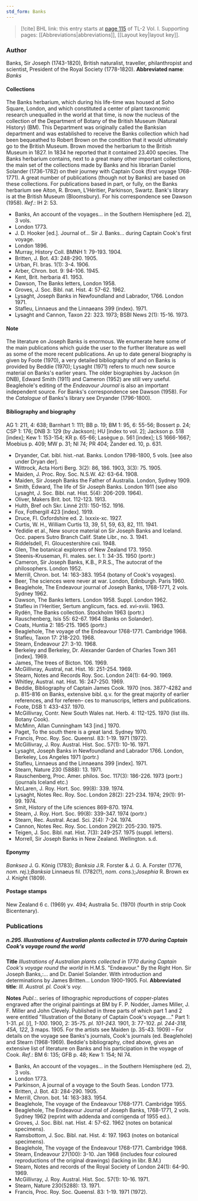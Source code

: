 ```yaml
---
std_form: Banks
---
```


> [!cite] BHL link: this entry starts at [page 115](https://www.biodiversitylibrary.org/page/33120246) of TL-2 Vol. I.
> Supporting pages: [[Abbreviations|abbreviations]], [[Layout key|layout key]].

### Author

Banks, Sir Joseph (1743-1820), British naturalist, traveller, philanthropist and scientist, President of the Royal Society (1778-1820). 
**Abbreviated name**: *Banks*

#### Collections

The Banks herbarium, which during his life-time was housed at Soho Square, London, and which constituted a center of plant taxonomic research unequalled in the world at that time, is now the nucleus of the collection of the Department of Botany of the British Museum (Natural History) (BM). This Department was originally called the Banksian department and was established to receive the Banks collection which had been bequeathed to Robert Brown on the condition that it would ultimately go to the British Museum. Brown moved the herbarium to the British Museum in 1827. In 1834 he reported that it contained 23.400 species. The Banks herbarium contains, next to a great many other important collections, the main set of the collections made by Banks and his librarian Daniel Solander (1736-1782) on their journey with Captain Cook (first voyage 1768-1771). A great number of publications (though not by Banks) are based on these collections.
For publications based in part, or fully, on the Banks herbarium see Aiton, R. Brown, L'Héritier, Parkinson, Swartz.
Bank's library is at the British Museum (Bloomsbury). For his correspondence see Dawson (1958).
*Ref*.: IH 2: 53.
- Banks, An account of the voyages... in the Southern Hemisphere \[ed. 2\], 3 vols.
- London 1773.
- J. D. Hooker \[ed.\]. Journal of... Sir J. Banks... during Captain Cook's first voyage.
- London 1896.
- Murray, History Coll. BMNH 1: 79-193. 1904.
- Britten, J. Bot. 43: 248-290. 1905.
- Urban, Fl. bras. 1(1): 3-4. 1906.
- Arber, Chron. bot. 9: 94-106. 1945.
- Kent, Brit. herbaria 41. 1953.
- Dawson, The Banks letters, London 1958.
- Groves, J. Soc. Bibl. nat. Hist. 4: 57-62. 1962.
- Lysaght, Joseph Banks in Newfoundland and Labrador, 1766. London 1971.
- Stafleu, Linnaeus and the Linnaeans 399 (index). 1971.
- Lysaght and Cannon, Taxon 22: 323. 1973; BSBI News 2(1): 15-16. 1973.

#### Note

The literature on Joseph Banks is enormous. We enumerate here some of the main publications which guide the user to the further literature as well as some of the more recent publications. An up to date general biography is given by Foote (1970), a very detailed bibliography of and on Banks is provided by Beddie (1970); Lysaght (1971) refers to much new source material on Banks's earlier years. The older biographies by Jackson (in DNB), Edward Smith (1911) and Cameron (1952) are still very useful. Beaglehole's editing of the *Endeavour Journal* is also an important independent source. For Banks's correspondence see Dawson (1958). For the *Catalogue* of Banks's library see Dryander (1796-1800).

#### Bibliography and biography

AG 1: 211, 4: 638; Barnhart 1: 111; BB p. 19; BM 1: 95, 6: 55-56; Bossert p. 24; CSP 1: 176; DNB 3: 129 (by Jackson); HU \[index to vol. 2\]; Jackson p. 518 \[index\]; Kew 1: 153-154; KR p. 65-66; Lasègue p. 561 \[index\]; LS 1666-1667; Moebius p. 409; MW p. 31; NI 74; PR 404; Zander ed. 10, p. 631.
- Dryander, Cat. bibl. hist.-nat. Banks. London 1798-1800, 5 vols. \[see also under Dryan der\].
- Wittrock, Acta Horti Berg. 3(2): 86, 186. 1903, 3(3): 75. 1905.
- Maiden, J. Proc. Roy. Soc. N.S.W. 42: 63-64. 1908.
- Maiden, Sir Joseph Banks the Father of Australia. London, Sydney 1909.
- Smith, Edward, The life of Sir Joseph Banks. London 1911 (see also Lysaght, J. Soc. Bibl. nat. Hist. 5(4): 206-209. 1964).
- Oliver, Makers Brit. bot. 112-123. 1913.
- Hulth, Bref och Skr. Linné 2(1): 150-152. 1916.
- Fox, Fothergill 423 \[index\]. 1919.
- Druce, Fl. Oxfordshire ed. 2. lxxxix-xc. 1927.
- Curtis, W. H., William Curtis 13, 39, 51, 59, 63, 82, 111. 1941.
- Yedidie et al., New source material on Sir Joseph Banks and Iceland. Occ. papers Sutro Branch Calif. State Libr., no. 3. 1941.
- Riddelsdell, Fl. Gloucestershire cxii. 1948.
- Glen, The botanical explorers of New Zealand 173. 1950.
- Steenis-Kruseman, Fl. males. ser. I. 1: 34-35. 1950 (portr.)
- Cameron, Sir Joseph Banks, K.B., P.R.S., The autocrat of the philosophers. London 1952.
- Merrill, Chron. bot. 14: 163-383. 1954 (botany of Cook's voyages).
- Beer, The sciences were never at war. London, Edinburgh. Paris 1960.
- Beaglehole, The Endeavour journal of Joseph Banks, 1768-1771, 2 vols. Sydney 1962.
- Dawson, The Banks letters. London 1958. Suppl. London 1962.
- Stafleu in l'Heritier, Sertum anglicum, facs. ed. xvi-xviii. 1963.
- Rydén, The Banks collection. Stockholm 1963 (portr.)
- Rauschenberg, Isis 55: 62-67. 1964 (Banks on Solander).
- Coats, Huntia 2: 185-215. 1965 (portr.)
- Beaglehole, The voyage of the Endeavour 1768-1771. Cambridge 1968.
- Stafleu, Taxon 17: 218-220. 1968.
- Stearn, Endeavour 27: 3-10. 1968.
- Berkeley and Berkeley, Dr. Alexander Garden of Charles Town 361 \[index\]. 1969.
- James, The trees of Bicton. 106. 1969.
- McGillivray, Austral, nat. Hist. 16: 251-254. 1969.
- Stearn, Notes and Records Roy. Soc. London 24(1): 64-90. 1969.
- Whitley, Austral. nat. Hist. 16: 247-250. 1969.
- Beddie, Bibliography of Captain James Cook. 1970 (nos. 3877-4282 and p. 815-816 on Banks, extensive bibl. q.v. for the great majority of earlier references, and for referen– ces to manuscrips, letters and publications.
- Foote, DSB 1: 433-437. 1970.
- McGillivray, Contr. New South Wales nat. Herb. 4: 112-125. 1970 (list ills. Botany Cook).
- McMinn, Allan Cunningham 143 \[ind.\] 1970.
- Paget, To the south there is a great land. Sydney 1970.
- Francis, Proc. Roy. Soc. Queensl. 83: 1-19. 1971 (1972).
- McGillivray, J. Roy. Austral. Hist. Soc. 57(1): 10-16. 1971.
- Lysaght, Joseph Banks in Newfoundland and Labrador 1766. London, Berkeley, Los Angeles 1971 (portr.)
- Stafleu, Linnaeus and the Linnaeans 399 \[index\]. 1971.
- Stearn, Nature 230 (5888): 13. 1971.
- Rauschenberg, Proc. Amer. philos. Soc. 117(3): 186-226. 1973 (portr.) (journals Iceland etc.)
- McLaren, J. Roy. Hort. Soc. 99(8): 339. 1974.
- Lysaght, Notes Rec. Roy. Soc. London 28(2): 221-234. 1974; 29(1): 91-99. 1974.
- Smit, History of the Life sciences 869-870. 1974.
- Stearn, J. Roy. Hort. Soc. 99(8): 339-347. 1974 (portr.)
- Stearn, Rec. Austral. Acad. Sci. 2(4): 7-24. 1974.
- Cannon, Notes Rec. Roy. Soc. London 29(2): 205-230. 1975.
- Teigen, J. Soc. Bibl. nat. Hist. 7(3): 249-257. 1975 (suppl. letters).
- Morrell, Sir Joseph Banks in New Zealand. Wellington. s.d.

#### Eponymy

*Banksea* J. G. König (1783); *Banksia* J.R. Forster & J. G. A. Forster (1776, *nom. rej.*);*Banksia* Linnaeus fil. (1782(?), *nom. cons.*);*Josephia* R. Brown ex J. Knight (1809).

#### Postage stamps

New Zealand 6 c. (1969) yv. 494; Australia 5c. (1970) (fourth in strip Cook Bicentenary).

### Publications

##### n.295. Illustrations of Australian plants collected in 1770 during Captain Cook's voyage round the world

**Title**
*Illustrations of Australian plants collected in 1770 during Captain Cook's voyage round the world* in H.M.S. "Endeavour." By the Right Hon. Sir Joseph Banks,:... and Dr. Daniel Solander. With introduction and determinations by James Britten... London 1900-1905. Fol.
**Abbreviated title**: *Ill. Austral. pl. Cook's voy.*

**Notes**
*Publ*.:. series of lithographic reproductions of copper-plates engraved after the original paintings at BM by F. P. Nodder, James Miller, J. F. Miller and John Clevely. Published in three parts of which part 1 and 2 were entitled "Illustration of the Botany of Captain Cook's voyage...."
Part 1: 1-31. *pl*. \[*i*\], *1-100*. 1900,
2: 35-75. *pl. 101-243.* 1901,
3: 77-102. *pl. 244-318, 45A, 122*, 3 maps. 1905.
For the artists see Maiden (p. 35-43. 1909) – For details on the voyage see Banks's journals, Cook's journals (ed. Beaglehole) and Stearn (1968-1969). Beddie's bibliography, cited above, gives an extensive list of literature on Banks and his participation in the voyage of Cook.
*Ref*.: BM 6: 135; GFB p. 48; Kew 1: 154; NI 74.
- Banks, An account of the voyages... in the Southern Hemisphere (ed. 2), 3 vols.
- London 1773.
- Parkinson, A journal of a voyage to the South Seas. London 1773.
- Britten, J. Bot. 43: 284-290. 1905.
- Merrill, Chron. bot. 14: 163-383. 1954.
- Beaglehole, The voyage of the Endeavour 1768-1771. Cambridge 1955.
- Beaglehole, The Endeavour Journal of Joseph Banks, 1768-1771, 2 vols. Sydney 1962 (reprint with addenda and corrigenda of 1955 ed.).
- Groves, J. Soc. Bibl. nat. Hist. 4: 57-62. 1962 (notes on botanical specimens).
- Ramsbottom, J. Soc. Bibl. nat. Hist. 4: 197. 1963 (notes on botanical specimens).
- Beaglehole, The voyage of the Endeavour 1768-1771. Cambridge 1968.
- Stearn, Endeavour 27(100): 3-10. Jan 1968 (includes four coloured reproductions of the original drawings) (lacking in libr. B.M.)
- Stearn, Notes and records of the Royal Society of London 24(1): 64-90. 1969.
- McGillivray, J. Roy. Austral. Hist. Soc. 57(1): 10-16. 1971.
- Stearn, Nature 230(5288): 13. 1971.
- Francis, Proc. Roy. Soc. Queensl. 83: 1-19. 1971 (1972).

